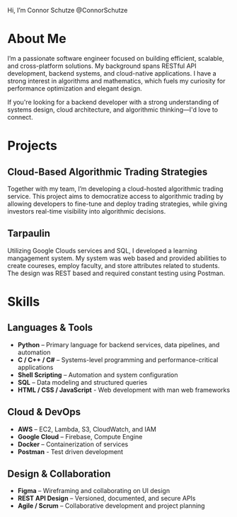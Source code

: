 Hi, I’m Connor Schutze @ConnorSchutze

# About Me
I’m a passionate software engineer focused on building efficient, scalable, and cross-platform solutions. My background spans RESTful API development, backend systems, and cloud-native applications. I have a strong interest in algorithms and mathematics, which fuels my curiosity for performance optimization and elegant design.

If you're looking for a backend developer with a strong understanding of systems design, cloud architecture, and algorithmic thinking—I'd love to connect.

# Projects
## Cloud-Based Algorithmic Trading Strategies  
Together with my team, I’m developing a cloud-hosted algorithmic trading service. This project aims to democratize access to algorithmic trading by allowing developers to fine-tune and deploy trading strategies, while giving investors real-time visibility into algorithmic decisions.

## Tarpaulin
Utilizing Google Clouds services and SQL, I developed a learning mangagement system. My system was web based and provided abilities to create coureses, employ faculty, and store attributes related to students. The design was REST based and required constant testing using Postman.

# Skills

## Languages & Tools  
- **Python** – Primary language for backend services, data pipelines, and automation  
- **C / C++ / C#** – Systems-level programming and performance-critical applications  
- **Shell Scripting** – Automation and system configuration  
- **SQL** – Data modeling and structured queries
- **HTML / CSS / JavaScript** - Web development with man web frameworks

## Cloud & DevOps  
- **AWS** – EC2, Lambda, S3, CloudWatch, and IAM  
- **Google Cloud** – Firebase, Compute Engine  
- **Docker** – Containerization of services
- **Postman** - Test driven development

## Design & Collaboration  
- **Figma** – Wireframing and collaborating on UI design  
- **REST API Design** – Versioned, documented, and secure APIs  
- **Agile / Scrum** – Collaborative development and project planning

<!---
ConnorSchut/ConnorSchut is a ✨ special ✨ repository because its `README.md` (this file) appears on your GitHub profile.
You can click the Preview link to take a look at your changes.
--->
